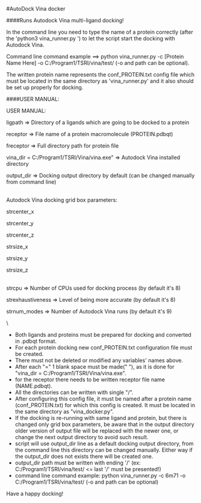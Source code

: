#AutoDock Vina docker


####Runs Autodock Vina multi-ligand docking!

In the command line you need to type the name of a protein correctly (after the 'python3 vina_runner.py ') 
to let the script start the docking with Autodock Vina. 

Command line command example ==> python vina_runner.py -c [Protein Name Here] -o C:/Program1/TSRI/vina/test/ (-o and path can be optional).
 
The written protein name represents the conf_PROTEIN.txt config file which must be located in the same directory as 
'vina_runner.py' and it also should be set up properly for docking.


####USER MANUAL:

USER MANUAL:

ligpath => Directory of a ligands which are going to be docked to a protein

receptor => File name of a protein macromolecule (PROTEIN.pdbqt)

freceptor => Full directory path for protein file

vina_dir = C:/Program1/TSRI/Vina/vina.exe" => Autodock Vina installed directory

output_dir => Docking output directory by default (can be changed manually from command line)

\
Autodock Vina docking grid box parameters:
                
strcenter_x 

strcenter_y 

strcenter_z 

strsize_x   

strsize_y   

strsize_z   

\
strcpu => Number of CPUs used for docking process (by default it's 8)

strexhaustiveness => Level of being more accurate (by default it's 8)

strnum_modes => Number of Autodock Vina runs (by default it's 9)

\
- Both ligands and proteins must be prepared for docking and converted in .pdbqt format.
- For each protein docking new conf_PROTEIN.txt configuration file must be created.
- There must not be deleted or modified any variables' names above.
- After each "=" 1 blank space must be made(" "), as it is done for "vina_dir = C:/Program1/TSRI/Vina/vina.exe".
- for the receptor there needs to be written receptor file name (NAME.pdbqt).
- All the directories can be written with single "/".
- After configuring this config file, it must be named after a protein name (conf_PROTEIN.txt)
for which this config is created. It must be located in the same directory as "vina_docker.py".
- If the docking is re-running with same ligand and protein, but there is changed only grid box parameters,
be aware that in the output directory older version of output file will be replaced with the newer one,
or change the next output directory to avoid such result.
- script will use output_dir line as a default docking output directory, from the command line this directory can be
changed manually. Either way if the output_dir does not exists there will be created one.
- output_dir path must be written with ending '/' (ex: C:/Program1/TSRI/vina/test/ <= last '/' must be presented!)
- command line command example: python vina_runner.py -c 6m71 -o C:/Program1/TSRI/vina/test/ (-o and path can be optional)

Have a happy docking!
